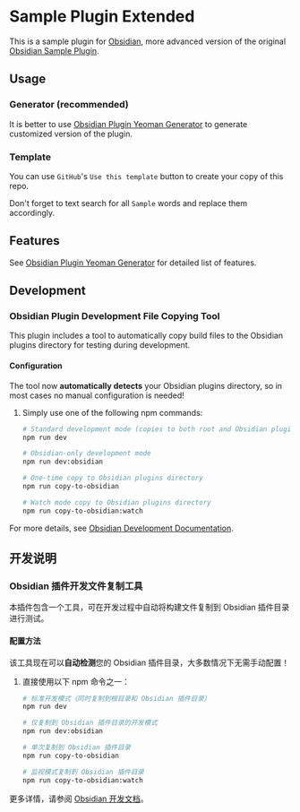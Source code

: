 # Sample Plugin Extended

This is a sample plugin for [Obsidian](https://obsidian.md/), more advanced version of the original [Obsidian Sample Plugin](https://github.com/obsidianmd/obsidian-sample-plugin/).

## Usage

### Generator (recommended)

It is better to use [Obsidian Plugin Yeoman Generator](https://github.com/mnaoumov/generator-obsidian-plugin) to generate customized version of the plugin.

### Template

You can use `GitHub`'s `Use this template` button to create your copy of this repo.

Don't forget to text search for all `Sample` words and replace them accordingly.

## Features

See [Obsidian Plugin Yeoman Generator](https://github.com/mnaoumov/generator-obsidian-plugin) for detailed list of features.

## Development

### Obsidian Plugin Development File Copying Tool

This plugin includes a tool to automatically copy build files to the Obsidian plugins directory for testing during development.

#### Configuration

The tool now **automatically detects** your Obsidian plugins directory, so in most cases no manual configuration is needed!

1. Simply use one of the following npm commands:

   ```bash
   # Standard development mode (copies to both root and Obsidian plugins directory)
   npm run dev

   # Obsidian-only development mode
   npm run dev:obsidian

   # One-time copy to Obsidian plugins directory
   npm run copy-to-obsidian

   # Watch mode copy to Obsidian plugins directory
   npm run copy-to-obsidian:watch
   ```

For more details, see [Obsidian Development Documentation](docs/ObsidianDevelopment.md).

## 开发说明

### Obsidian 插件开发文件复制工具

本插件包含一个工具，可在开发过程中自动将构建文件复制到 Obsidian 插件目录进行测试。

#### 配置方法

该工具现在可以**自动检测**您的 Obsidian 插件目录，大多数情况下无需手动配置！

1. 直接使用以下 npm 命令之一：

   ```bash
   # 标准开发模式（同时复制到根目录和 Obsidian 插件目录）
   npm run dev

   # 仅复制到 Obsidian 插件目录的开发模式
   npm run dev:obsidian

   # 单次复制到 Obsidian 插件目录
   npm run copy-to-obsidian

   # 监视模式复制到 Obsidian 插件目录
   npm run copy-to-obsidian:watch
   ```

更多详情，请参阅 [Obsidian 开发文档](docs/ObsidianDevelopment.md)。
